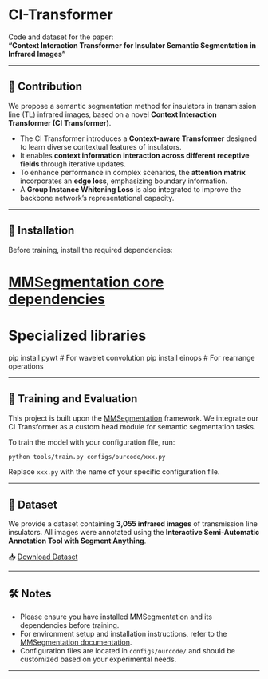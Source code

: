 

# CI-Transformer

Code and dataset for the paper:  
**“Context Interaction Transformer for Insulator Semantic Segmentation in Infrared Images”**

---

## 🧠 Contribution

We propose a semantic segmentation method for insulators in transmission line (TL) infrared images, based on a novel **Context Interaction Transformer (CI Transformer)**.

- The CI Transformer introduces a **Context-aware Transformer** designed to learn diverse contextual features of insulators.
- It enables **context information interaction across different receptive fields** through iterative updates.
- To enhance performance in complex scenarios, the **attention matrix** incorporates an **edge loss**, emphasizing boundary information.
- A **Group Instance Whitening Loss** is also integrated to improve the backbone network’s representational capacity.

---


## 🔧 Installation

Before training, install the required dependencies:

# [MMSegmentation core dependencies]([https://github.com/open-mmlab/mmsegmentation](https://mmsegmentation.readthedocs.io/zh-cn/latest/get_started.html))


# Specialized libraries
pip install pywt     # For wavelet convolution
pip install einops   # For rearrange operations

---

## 🚀 Training and Evaluation

This project is built upon the [MMSegmentation](https://github.com/open-mmlab/mmsegmentation) framework. We integrate our CI Transformer as a custom head module for semantic segmentation tasks.

To train the model with your configuration file, run:

```bash
python tools/train.py configs/ourcode/xxx.py
````

Replace `xxx.py` with the name of your specific configuration file.

---

## 📁 Dataset

We provide a dataset containing **3,055 infrared images** of transmission line insulators. All images were annotated using the
**Interactive Semi-Automatic Annotation Tool with Segment Anything**.

📥 [Download Dataset](https://drive.google.com/file/d/179GCvfT32noUsd2Uk7C0bLR3VmrM2NQY/view?usp=drive_link)

---

## 🛠️ Notes

* Please ensure you have installed MMSegmentation and its dependencies before training.
* For environment setup and installation instructions, refer to the [MMSegmentation documentation](https://mmsegmentation.readthedocs.io/en/latest/).
* Configuration files are located in `configs/ourcode/` and should be customized based on your experimental needs.

---

